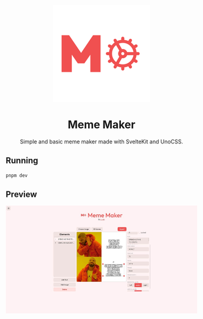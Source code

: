 <div align="center">

<img src="./apps/frontend/static/logo.svg" width="256" height="256">

# Meme Maker
Simple and basic meme maker made with SvelteKit and UnoCSS.

</div>

## Running
```bash
pnpm dev
```

## Preview
![Meme Maker](./.github/preview.jpg)
